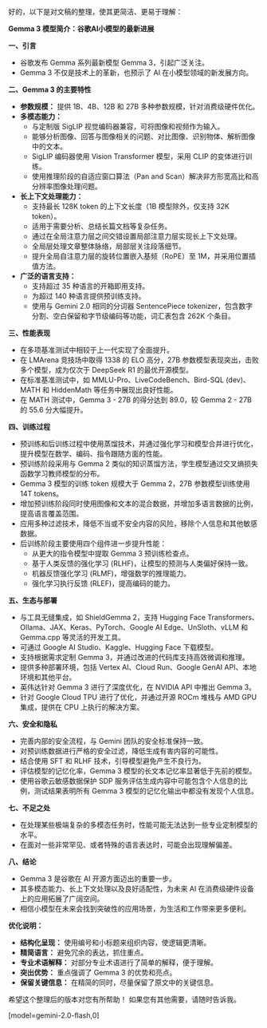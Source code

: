 好的，以下是对文稿的整理，使其更简洁、更易于理解：

**Gemma 3 模型简介：谷歌AI小模型的最新进展**

**一、引言**

*   谷歌发布 Gemma 系列最新模型 Gemma 3，引起广泛关注。
*   Gemma 3 不仅是技术上的革新，也预示了 AI 在小模型领域的新发展方向。

**二、Gemma 3 的主要特性**

*   **参数规模：** 提供 1B、4B、12B 和 27B 多种参数规模，针对消费级硬件优化。
*   **多模态能力：**
    *   与定制版 SigLIP 视觉编码器兼容，可将图像和视频作为输入。
    *   能够分析图像、回答与图像相关的问题、对比图像、识别物体、解析图像中的文本。
    *   SigLIP 编码器使用 Vision Transformer 模型，采用 CLIP 的变体进行训练。
    *   使用推理阶段的自适应窗口算法（Pan and Scan）解决非方形宽高比和高分辨率图像处理问题。
*   **长上下文处理能力：**
    *   支持最长 128K token 的上下文长度（1B 模型除外，仅支持 32K token）。
    *   适用于需要分析、总结长篇文档等复杂任务。
    *   通过在全局注意力层之间交错设置局部注意力层实现长上下文处理。
    *   全局层处理文章整体脉络，局部层关注段落细节。
    *   提升全局自注意力层的旋转位置嵌入基频（RoPE）至 1M，并采用位置插值方法。
*   **广泛的语言支持：**
    *   支持超过 35 种语言的开箱即用支持。
    *   为超过 140 种语言提供预训练支持。
    *   使用与 Gemini 2.0 相同的分词器 SentencePiece tokenizer，包含数字分割、空白保留和字节级编码等功能，词汇表包含 262K 个条目。

**三、性能表现**

*   在多项基准测试中相较于上一代实现了全面提升。
*   在 LMArena 竞技场中取得 1338 的 ELO 高分，27B 参数模型表现突出，击败多个模型，成为仅次于 DeepSeek R1 的最优开源模型。
*   在标准基准测试中，如 MMLU-Pro、LiveCodeBench、Bird-SQL (dev)、MATH 和 HiddenMath 等任务中展现出良好性能。
*   在 MATH 测试中，Gemma 3 - 27B 的得分达到 89.0，较 Gemma 2 - 27B 的 55.6 分大幅提升。

**四、训练过程**

*   预训练和后训练过程中使用蒸馏技术，并通过强化学习和模型合并进行优化，提升模型在数学、编码、指令跟随方面的性能。
*   预训练阶段采用与 Gemma 2 类似的知识蒸馏方法，学生模型通过交叉熵损失函数学习教师模型的分布。
*   Gemma 3 模型的训练 token 规模大于 Gemma 2，27B 参数模型训练使用 14T tokens。
*   增加预训练阶段同时使用图像和文本的混合数据，并增加多语言数据的比例，提高语言覆盖范围。
*   应用多种过滤技术，降低不当或不安全内容的风险，移除个人信息和其他敏感数据。
*   后训练阶段主要使用四个组件进一步提升性能：
    *   从更大的指令模型中提取 Gemma 3 预训练检查点。
    *   基于人类反馈的强化学习 (RLHF)，让模型的预测与人类偏好保持一致。
    *   机器反馈强化学习 (RLMF)，增强数学的推理能力。
    *   强化学习执行反馈 (RLEF)，提高编码的能力。

**五、生态与部署**

*   与工具无缝集成，如 ShieldGemma 2，支持 Hugging Face Transformers、Ollama、JAX、Keras、PyTorch、Google AI Edge、UnSloth、vLLM 和 Gemma.cpp 等灵活的开发工具。
*   可通过 Google AI Studio、Kaggle、Hugging Face 下载模型。
*   支持根据需求定制 Gemma 3，并通过改进的代码库支持高效微调和推理。
*   提供多种部署环境，包括 Vertex AI、Cloud Run、Google GenAI API、本地环境和其他平台。
*   英伟达针对 Gemma 3 进行了深度优化，在 NVIDIA API 中推出 Gemma 3。
*   针对 Google Cloud TPU 进行了优化，并通过开源 ROCm 堆栈与 AMD GPU 集成，提供在 CPU 上执行的解决方案。

**六、安全和隐私**

*   完善内部的安全流程，与 Gemini 团队的安全标准保持一致。
*   对预训练数据进行严格的安全过滤，降低生成有害内容的可能性。
*   结合使用 SFT 和 RLHF 技术，引导模型避免产生不良行为。
*   评估模型的记忆化率，Gemma 3 模型的长文本记忆率显著低于先前的模型。
*   使用谷歌云敏感数据保护 SDP 服务评估生成内容中可能包含个人信息的比例，测试结果表明所有 Gemma 3 模型的记忆化输出中都没有发现个人信息。

**七、不足之处**

*   在处理某些极端复杂的多模态任务时，性能可能无法达到一些专业定制模型的水平。
*   在面对一些非常罕见、或者特殊的语言表达时，可能会出现理解偏差。

**八、结论**

*   Gemma 3 是谷歌在 AI 开源方面迈出的重要一步。
*   其多模态能力、长上下文处理以及良好适配性，为未来 AI 在消费级硬件设备上的应用拓展了广阔空间。
*   相信小模型在未来会找到突破性的应用场景，为生活和工作带来更多便利。

**优化说明：**

*   **结构化呈现：** 使用编号和小标题来组织内容，使逻辑更清晰。
*   **精简语言：** 避免冗余的表达，抓住重点。
*   **专业术语解释：** 对部分专业术语进行了简单的解释，便于理解。
*   **突出优势：** 重点强调了 Gemma 3 的优势和亮点。
*   **保留关键信息：** 在精简的同时，尽量保留了原文中的关键信息。

希望这个整理后的版本对您有所帮助！ 如果您有其他需要，请随时告诉我。

[model=gemini-2.0-flash,0]
